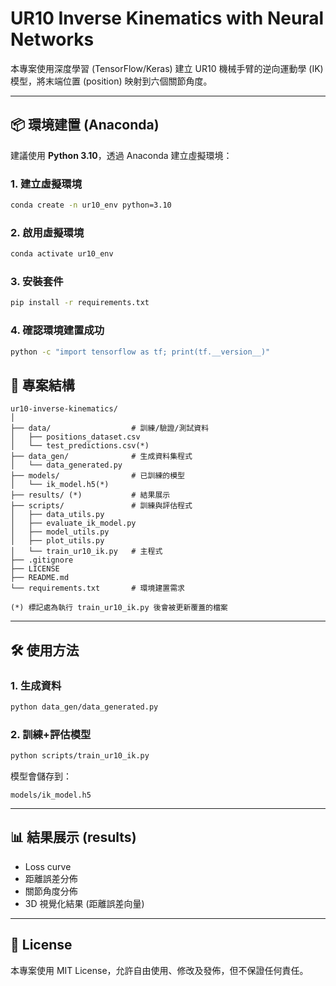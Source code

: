 # UR10 Inverse Kinematics with Neural Networks

本專案使用深度學習 (TensorFlow/Keras) 建立 UR10 機械手臂的逆向運動學 (IK) 模型，將末端位置 (position) 映射到六個關節角度。

---

## 📦 環境建置 (Anaconda)

建議使用 **Python 3.10**，透過 Anaconda 建立虛擬環境：

### 1. 建立虛擬環境
```bash
conda create -n ur10_env python=3.10
```
### 2. 啟用虛擬環境
```bash
conda activate ur10_env
```
### 3. 安裝套件
```bash
pip install -r requirements.txt
```
### 4. 確認環境建置成功
```bash
python -c "import tensorflow as tf; print(tf.__version__)"
```

## 📂 專案結構
```
ur10-inverse-kinematics/
│
├── data/                  # 訓練/驗證/測試資料
│   ├── positions_dataset.csv
│   └── test_predictions.csv(*)
├── data_gen/              # 生成資料集程式
│   └── data_generated.py
├── models/                # 已訓練的模型
│   └── ik_model.h5(*)
├── results/ (*)           # 結果展示
├── scripts/               # 訓練與評估程式
│   ├── data_utils.py
│   ├── evaluate_ik_model.py
│   ├── model_utils.py
│   ├── plot_utils.py
│   └── train_ur10_ik.py   # 主程式
├── .gitignore
├── LICENSE
├── README.md
└── requirements.txt       # 環境建置需求

(*) 標記處為執行 train_ur10_ik.py 後會被更新覆蓋的檔案
```

---

## 🛠️ 使用方法

### 1. 生成資料
```bash
python data_gen/data_generated.py
```

### 2. 訓練+評估模型
```bash
python scripts/train_ur10_ik.py
```
模型會儲存到：
```
models/ik_model.h5
```

---

## 📊 結果展示 (results)

- Loss curve
- 距離誤差分佈
- 關節角度分佈
- 3D 視覺化結果 (距離誤差向量)

---

## 📜 License
本專案使用 MIT License，允許自由使用、修改及發佈，但不保證任何責任。
